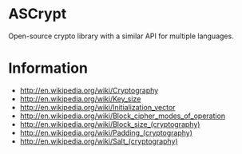 ASCrypt
=======

Open-source crypto library with a similar API for multiple languages.

Information
=======

* http://en.wikipedia.org/wiki/Cryptography
* http://en.wikipedia.org/wiki/Key_size
* http://en.wikipedia.org/wiki/Initialization_vector
* http://en.wikipedia.org/wiki/Block_cipher_modes_of_operation
* http://en.wikipedia.org/wiki/Block_size_(cryptography)
* http://en.wikipedia.org/wiki/Padding_(cryptography)
* http://en.wikipedia.org/wiki/Salt_(cryptography)
